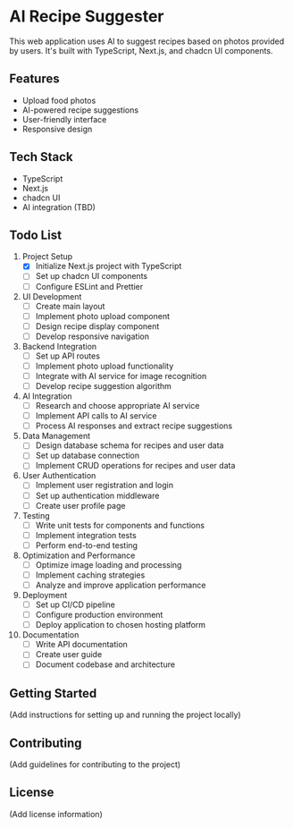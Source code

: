 # AI Recipe Suggester

This web application uses AI to suggest recipes based on photos provided by users. It's built with TypeScript, Next.js, and chadcn UI components.

## Features

- Upload food photos
- AI-powered recipe suggestions
- User-friendly interface
- Responsive design

## Tech Stack

- TypeScript
- Next.js
- chadcn UI
- AI integration (TBD)

## Todo List

1. Project Setup
   - [x] Initialize Next.js project with TypeScript
   - [ ] Set up chadcn UI components
   - [ ] Configure ESLint and Prettier

2. UI Development
   - [ ] Create main layout
   - [ ] Implement photo upload component
   - [ ] Design recipe display component
   - [ ] Develop responsive navigation

3. Backend Integration
   - [ ] Set up API routes
   - [ ] Implement photo upload functionality
   - [ ] Integrate with AI service for image recognition
   - [ ] Develop recipe suggestion algorithm

4. AI Integration
   - [ ] Research and choose appropriate AI service
   - [ ] Implement API calls to AI service
   - [ ] Process AI responses and extract recipe suggestions

5. Data Management
   - [ ] Design database schema for recipes and user data
   - [ ] Set up database connection
   - [ ] Implement CRUD operations for recipes and user data

6. User Authentication
   - [ ] Implement user registration and login
   - [ ] Set up authentication middleware
   - [ ] Create user profile page

7. Testing
   - [ ] Write unit tests for components and functions
   - [ ] Implement integration tests
   - [ ] Perform end-to-end testing

8. Optimization and Performance
   - [ ] Optimize image loading and processing
   - [ ] Implement caching strategies
   - [ ] Analyze and improve application performance

9. Deployment
   - [ ] Set up CI/CD pipeline
   - [ ] Configure production environment
   - [ ] Deploy application to chosen hosting platform

10. Documentation
    - [ ] Write API documentation
    - [ ] Create user guide
    - [ ] Document codebase and architecture

## Getting Started

(Add instructions for setting up and running the project locally)

## Contributing

(Add guidelines for contributing to the project)

## License

(Add license information)